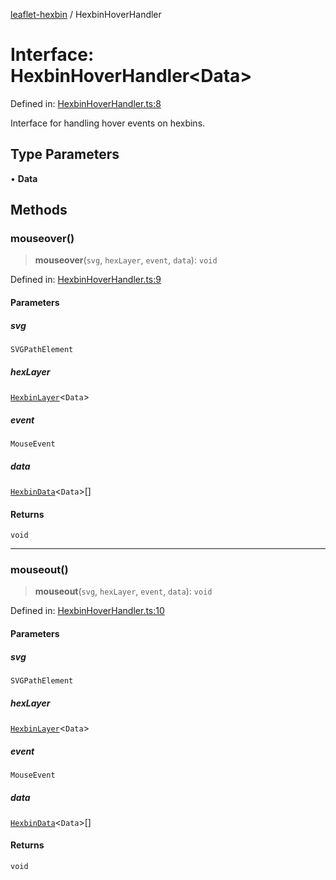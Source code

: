 [leaflet-hexbin](../globals.md) / HexbinHoverHandler

# Interface: HexbinHoverHandler\<Data\>

Defined in: [HexbinHoverHandler.ts:8](https://github.com/lsdch/leaflet-hexbin/blob/69b3ec62effd1d4ba4504ed82a02cde95815b10a/packages/leaflet-hexbin/src/HexbinHoverHandler.ts#L8)

Interface for handling hover events on hexbins.

## Type Parameters

• **Data**

## Methods

### mouseover()

> **mouseover**(`svg`, `hexLayer`, `event`, `data`): `void`

Defined in: [HexbinHoverHandler.ts:9](https://github.com/lsdch/leaflet-hexbin/blob/69b3ec62effd1d4ba4504ed82a02cde95815b10a/packages/leaflet-hexbin/src/HexbinHoverHandler.ts#L9)

#### Parameters

##### svg

`SVGPathElement`

##### hexLayer

[`HexbinLayer`](../classes/HexbinLayer.md)\<`Data`\>

##### event

`MouseEvent`

##### data

[`HexbinData`](../type-aliases/HexbinData.md)\<`Data`\>[]

#### Returns

`void`

***

### mouseout()

> **mouseout**(`svg`, `hexLayer`, `event`, `data`): `void`

Defined in: [HexbinHoverHandler.ts:10](https://github.com/lsdch/leaflet-hexbin/blob/69b3ec62effd1d4ba4504ed82a02cde95815b10a/packages/leaflet-hexbin/src/HexbinHoverHandler.ts#L10)

#### Parameters

##### svg

`SVGPathElement`

##### hexLayer

[`HexbinLayer`](../classes/HexbinLayer.md)\<`Data`\>

##### event

`MouseEvent`

##### data

[`HexbinData`](../type-aliases/HexbinData.md)\<`Data`\>[]

#### Returns

`void`
